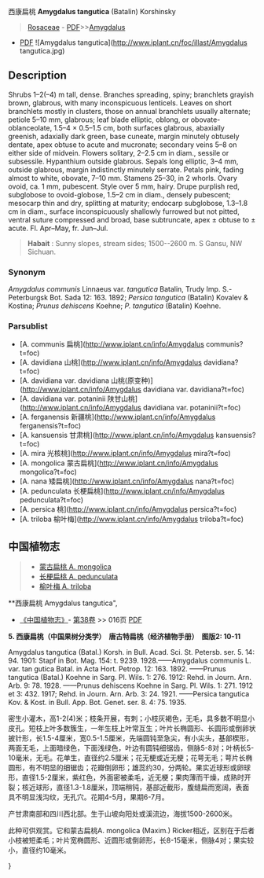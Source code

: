 西康扁桃 **Amygdalus tangutica** (Batalin) Korshinsky

> [Rosaceae](http://www.iplant.cn/info/Rosaceae?t=foc) - [PDF](http://www.iplant.cn/foc/pdf/Rosaceae.pdf)>>[Amygdalus](http://www.iplant.cn/info/Amygdalus?t=foc)
 - [PDF](http://www.iplant.cn/foc/pdf/Amygdalus.pdf)
![Amygdalus tangutica](http://www.iplant.cn/foc/illast/Amygdalus tangutica.jpg)

## Description

Shrubs 1–2(–4) m tall, dense. Branches spreading, spiny; branchlets grayish brown, glabrous, with many inconspicuous lenticels. Leaves on short branchlets mostly in clusters, those on annual branchlets usually alternate; petiole 5–10 mm, glabrous; leaf blade elliptic, oblong, or obovate-oblanceolate, 1.5–4 × 0.5–1.5 cm, both surfaces glabrous, abaxially greenish, adaxially dark green, base cuneate, margin minutely obtusely dentate, apex obtuse to acute and mucronate; secondary veins 5–8 on either side of midvein. Flowers solitary, 2–2.5 cm in diam., sessile or subsessile. Hypanthium outside glabrous. Sepals long elliptic, 3–4 mm, outside glabrous, margin indistinctly minutely serrate. Petals pink, fading almost to white, obovate, 7–10 mm. Stamens 25–30, in 2 whorls. Ovary ovoid, ca. 1 mm, pubescent. Style over 5 mm, hairy. Drupe purplish red, subglobose to ovoid-globose, 1.5–2 cm in diam., densely pubescent; mesocarp thin and dry, splitting at maturity; endocarp subglobose, 1.3–1.8 cm in diam., surface inconspicuously shallowly furrowed but not pitted, ventral suture compressed and broad, base subtruncate, apex ± obtuse to ± acute. Fl. Apr–May, fr. Jun–Jul.

> **Habait** : 
> Sunny slopes, stream sides; 1500--2600 m. S Gansu, NW Sichuan.

### Synonym
*Amygdalus communis* Linnaeus var. *tangutica* Batalin, Trudy Imp. S.-Peterburgsk Bot. Sada 12: 163. 1892; *Persica tangutica* (Batalin) Kovalev & Kostina; *Prunus dehiscens* Koehne; *P. tangutica* (Batalin) Koehne.

### Parsublist

* [A.  communis  扁桃](http://www.iplant.cn/info/Amygdalus communis?t=foc)
* [A.  davidiana  山桃](http://www.iplant.cn/info/Amygdalus davidiana?t=foc)
* [A.  davidiana var. davidiana  山桃(原变种)](http://www.iplant.cn/info/Amygdalus davidiana var. davidiana?t=foc)
* [A.  davidiana var. potaninii  陕甘山桃](http://www.iplant.cn/info/Amygdalus davidiana var. potaninii?t=foc)
* [A.  ferganensis  新疆桃](http://www.iplant.cn/info/Amygdalus ferganensis?t=foc)
* [A.  kansuensis  甘肃桃](http://www.iplant.cn/info/Amygdalus kansuensis?t=foc)
* [A.  mira  光核桃](http://www.iplant.cn/info/Amygdalus mira?t=foc)
* [A.  mongolica  蒙古扁桃](http://www.iplant.cn/info/Amygdalus mongolica?t=foc)
* [A.  nana  矮扁桃](http://www.iplant.cn/info/Amygdalus nana?t=foc)
* [A.  pedunculata  长梗扁桃](http://www.iplant.cn/info/Amygdalus pedunculata?t=foc)
* [A.  persica  桃](http://www.iplant.cn/info/Amygdalus persica?t=foc)
* [A.  triloba  榆叶梅](http://www.iplant.cn/info/Amygdalus triloba?t=foc)

## 中国植物志

> * [蒙古扁桃  A.  mongolica](Amygdalus-mongolica-蒙古扁桃.md)
> * [长梗扁桃  A.  pedunculata](Amygdalus-pedunculata-长梗扁桃.md)
> * [榆叶梅  A.  triloba](Amygdalus-triloba-榆叶梅.md)

**西康扁桃 Amygdalus tangutica",

* [《中国植物志》](http://www.iplant.cn/frps)- [第38卷](http://www.iplant.cn/frps/vol/38) >> 016页 [PDF](http://www.iplant.cn/frps/pdf/38/016.PDF)

**5. 西康扁桃（中国果树分类学）　唐古特扁桃（经济植物手册）　图版2: 10-11**

Amygdalus tangutica (Batal.) Korsh. in Bull. Acad. Sci. St. Petersb. ser. 5. 14: 94. 1901: Stapf in Bot. Mag. 154: t. 9239. 1928.——Amygdalus communis L. var. tan gutica Batal. in Acta Hort. Petrop. 12: 163. 1892. ——Prunus tangutica (Batal.) Koehne in Sarg. Pl. Wils. 1: 276. 1912: Rehd. in Journ. Arn. Arb. 9: 78. 1928. ——Prunus dehiscens Koehne in Sarg. Pl. Wils. 1: 271. 1912 et 3: 432. 1917; Rehd. in Journ. Arn. Arb. 3: 24. 1921. ——Persica tangutica Kov. & Kost. in Bull. App. Bot. Genet. ser. 8. 4: 75. 1935.

密生小灌木，高1-2(4)米；枝条开展，有刺；小枝灰褐色，无毛，具多数不明显小皮孔。短枝上叶多数簇生，一年生枝上叶常互生；叶片长椭圆形、长圆形或倒卵状披针形，长1.5-4厘米，宽0.5-1.5厘米，先端圆钝至急尖，有小尖头，基部楔形，两面无毛，上面暗绿色，下面浅绿色，叶边有圆钝细锯齿，侧脉5-8对；叶柄长5-10毫米，无毛。花单生，直径约2.5厘米；花无梗或近无梗；花萼无毛；萼片长椭圆形，有不明显的细锯齿；花瓣倒卵形；雄蕊约30，分两轮。果实近球形或卵球形，直径1.5-2厘米，紫红色，外面密被柔毛，近无梗；果肉薄而干燥，成熟时开裂；核近球形，直径1.3-1.8厘米，顶端稍钝，基部近截形，腹缝扁而宽阔，表面具不明显浅沟纹，无孔穴。花期4-5月，果期6-7月。

产甘肃南部和四川西北部。生于山坡向阳处或溪流边，海拔1500-2600米。

此种可供观赏。它和蒙古扁桃A. mongolica (Maxim.) Ricker相近，区别在于后者小枝被短柔毛；叶片宽椭圆形、近圆形或倒卵形，长8-15毫米，侧脉4对；果实较小，直径约10毫米。

}